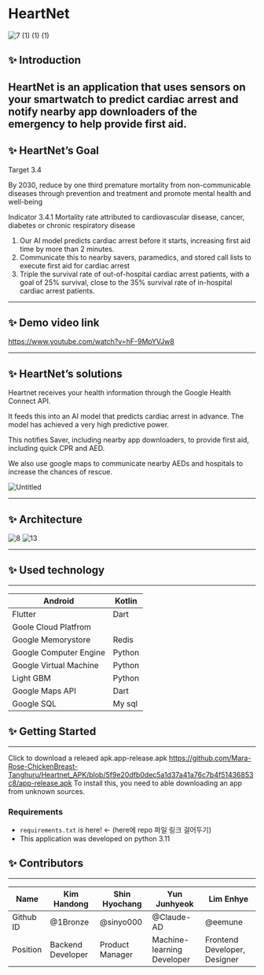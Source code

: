 # HeartNet
![7 (1) (1) (1)](https://github.com/Mara-Rose-ChickenBreast-Tanghuru/docs/assets/160500012/53d6370d-4564-487a-b10b-1024d02e1def)


## ✨ Introduction
HeartNet is an application that uses sensors on your smartwatch to predict cardiac arrest and notify nearby app downloaders of the emergency to help provide first aid.
---

## ✨ HeartNet’s Goal
Target 3.4

By 2030, reduce by one third premature mortality from non-communicable diseases through prevention and treatment and promote mental health and well-being

Indicator 3.4.1
Mortality rate attributed to cardiovascular disease, cancer, diabetes
or chronic respiratory disease

1. Our AI model predicts cardiac arrest before it starts, increasing first aid time by more than 2 minutes.
2. Communicate this to nearby savers, paramedics, and stored call lists to execute first aid for cardiac arrest
3. Triple the survival rate of out-of-hospital cardiac arrest patients, with a goal of 25% survival, close to the 35% survival rate of in-hospital cardiac arrest patients.
---

## ✨ Demo video link
https://www.youtube.com/watch?v=hF-9MpYVJw8


---

## ✨ HeartNet’s solutions
Heartnet receives your health information through the Google Health Connect API.

It feeds this into an AI model that predicts cardiac arrest in advance. The model has achieved a very high predictive power.

This notifies Saver, including nearby app downloaders, to provide first aid, including quick CPR and AED.

We also use google maps to communicate nearby AEDs and hospitals to increase the chances of rescue.

![Untitled](https://github.com/Mara-Rose-ChickenBreast-Tanghuru/docs/assets/160500012/ee851cc1-be13-4256-b60f-02cd5e627feb)

---

## ✨ Architecture
![8](https://github.com/Mara-Rose-ChickenBreast-Tanghuru/docs/assets/160500012/9db88bb7-a22e-4fed-9c25-83658dab731d)
![13](https://github.com/Mara-Rose-ChickenBreast-Tanghuru/docs/assets/160500012/afd1ddf8-8276-4f19-99c4-669b5945abab)


---

## ✨ Used technology

---

| Android | Kotlin |
| --- | --- |
| Flutter | Dart |
| Goole Cloud Platfrom |  |
| Google Memorystore | Redis |
| Google Computer Engine | Python |
| Google Virtual Machine | Python |
| Light GBM | Python |
| Google Maps API | Dart |
| Google SQL | My sql |

## ✨ Getting Started

---

Click to download a releaed apk.app-release.apk
https://github.com/Mara-Rose-ChickenBreast-Tanghuru/Heartnet_APK/blob/5f9e20dfb0dec5a1d37a41a76c7b4f51436853c8/app-release.apk 
To install this, you need to able downloading an app from unknown sources.

### Requirements

- `requirements.txt` is here! ← (here에 repo 파일 링크 걸어두기)
- This application was developed on python 3.11

## ✨ Contributors

---

| Name | Kim Handong | Shin Hyochang | Yun Junhyeok | Lim Enhye |
| --- | --- | --- | --- | --- |
| Github ID | @1Bronze | @sinyo000 | @Claude-AD | @eemune |
| Position | Backend Developer | Product Manager | Machine-learning Developer | Frontend Developer, Designer |
